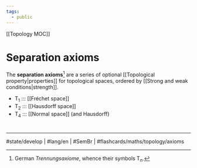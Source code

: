 ```yaml
---
tags:
  - public
---
```

[[Topology MOC]]
# Separation axioms

The **separation axioms**[^Trennungsaxiome] are a series of optional [[Topological property|properties]] for topological spaces,
ordered by [[Strong and weak conditions|strength]].

- $\mathrm{T}_{1}$ ::: [[Fréchet space]]
- $\mathrm{T}_{2}$ ::: [[Hausdorff space]]
- $\mathrm{T}_{4}$ ::: [[Normal space]] (and Hausdorff)

[^Trennungsaxiome]: German _Trennungsaxiome_, whence their symbols $\mathrm{T}_{n}$.

#
---
#state/develop | #lang/en | #SemBr | #flashcards/maths/topology/axioms 